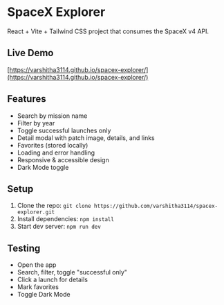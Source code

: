 # SpaceX Explorer

React + Vite + Tailwind CSS project that consumes the SpaceX v4 API.

## Live Demo
[https://varshitha3114.github.io/spacex-explorer/](https://varshitha3114.github.io/spacex-explorer/)

## Features
- Search by mission name
- Filter by year
- Toggle successful launches only
- Detail modal with patch image, details, and links
- Favorites (stored locally)
- Loading and error handling
- Responsive & accessible design
- Dark Mode toggle

## Setup
1. Clone the repo: `git clone https://github.com/varshitha3114/spacex-explorer.git`
2. Install dependencies: `npm install`
3. Start dev server: `npm run dev`

## Testing
- Open the app
- Search, filter, toggle "successful only"
- Click a launch for details
- Mark favorites
- Toggle Dark Mode
